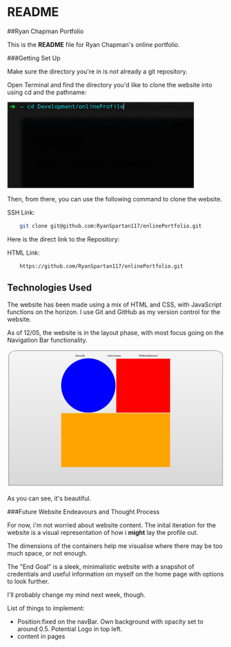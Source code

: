 # README

##Ryan Chapman Portfolio

This is the **README** file for Ryan Chapman's online portfolio.

###Getting Set Up

Make sure the directory you're in is *not* already a git repository.

Open Terminal and find the directory you'd like to clone the website into using cd and the pathname:

![Terminal Example](terminalExample.png)



Then, from there, you can use the following command to clone the website. 


SSH Link:

```bash
	git clone git@github.com:RyanSpartan117/onlinePortfolio.git
``` 

Here is the direct link to the Repository:

HTML Link:

```bash
	https://github.com/RyanSpartan117/onlinePortfolio.git	
```


## Technologies Used

The website has been made using a mix of HTML and CSS, with JavaScript functions on the horizon. I use Git and GitHub as my version control for the website.

As of 12/05, the website is in the layout phase, with most focus going on the Navigation Bar functionality.

![currentLayout](layoutPhase.png)

As you can see, it's beautiful.

###Future Website Endeavours and Thought Process

For now, i'm not worried about website content. The inital iteration for the website is a visual representation of how i **might** lay the profile out.  

The dimensions of the containers help me visualise where there may be too much space, or not enough.

The "End Goal" is a sleek, minimalistic website with a snapshot of credentials and useful information on myself on the home page with options to look further.  

I'll probably change my mind next week, though.



List of things to implement:  

* Position:fixed on the navBar. Own background with opacity set to around 0.5. Potential Logo in top left.
* content in pages












<!--
I was the proud engineer behind [Google](www.google.com).  
It's *pretty* good, if i do say so myself.

![the Google Homepage](googleHomepage.png)  

Please feel free to send donations to <rchapman@spartaglobal.co>. Or send your appreciation to:  

>P.O BOX  
>123 HeyEnd  
>SE25 5TR


**Things you can send me**  

- Complete works of Vincent Van Gogh
- Mouse traps
- String
* Money
* More Money
* Honestly, i'm poor-->